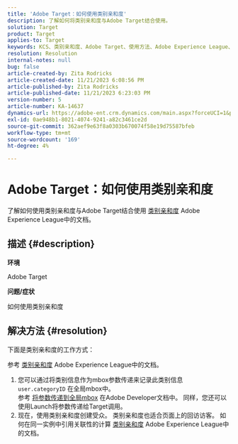 ```yaml
---
title: 'Adobe Target：如何使用类别亲和度'
description: 了解如何将类别亲和度与Adobe Target结合使用。
solution: Target
product: Target
applies-to: Target
keywords: KCS、类别亲和度、Adobe Target、使用方法、Adobe Experience League、全局mbox
resolution: Resolution
internal-notes: null
bug: false
article-created-by: Zita Rodricks
article-created-date: 11/21/2023 6:08:56 PM
article-published-by: Zita Rodricks
article-published-date: 11/21/2023 6:23:03 PM
version-number: 5
article-number: KA-14637
dynamics-url: https://adobe-ent.crm.dynamics.com/main.aspx?forceUCI=1&pagetype=entityrecord&etn=knowledgearticle&id=93cf0e04-9988-ee11-8179-6045bd006295
exl-id: 0ae948b1-8021-4074-9241-a82c3461ce2d
source-git-commit: 362aef9e63f8a0303b670074f58e19d75587bfeb
workflow-type: tm+mt
source-wordcount: '169'
ht-degree: 4%

---
```


# Adobe Target：如何使用类别亲和度


了解如何使用类别亲和度与Adobe Target结合使用 [类别亲和度](https://experienceleague.adobe.com/docs/target/using/audiences/visitor-profiles/category-affinity.html?lang=en) Adobe Experience League中的文档。

## 描述 {#description}


<b>环境</b>

Adobe Target

<b>问题/症状</b>

如何使用类别亲和度


## 解决方法 {#resolution}


下面是类别亲和度的工作方式：

参考 [类别亲和度](https://experienceleague.adobe.com/docs/target/using/audiences/visitor-profiles/category-affinity.html?lang=en) Adobe Experience League中的文档。

1. 您可以通过将类别信息作为mbox参数传递来记录此类别信息 `user.categoryID` 在全局mbox中。<br>    参考 [将参数传递到全局mbox](https://developer.adobe.com/target/implement/client-side/atjs/global-mbox/pass-parameters-to-global-mbox/?lang=en "单击以访问链接：https://developer.adobe.com/target/implement/client-side/atjs/global-mbox/pass-parameters-to-global-mbox/?lang=en") 在Adobe Developer文档中。
同样，您还可以使用Launch将参数传递给Target调用。
2. 现在，使用类别亲和度创建受众。    类别亲和度也适合页面上的回访访客。
如何在同一实例中引用关联性的计算 [类别亲和度](https://experienceleague.adobe.com/docs/target/using/audiences/visitor-profiles/category-affinity.html?lang=en) Adobe Experience League中的文档。
